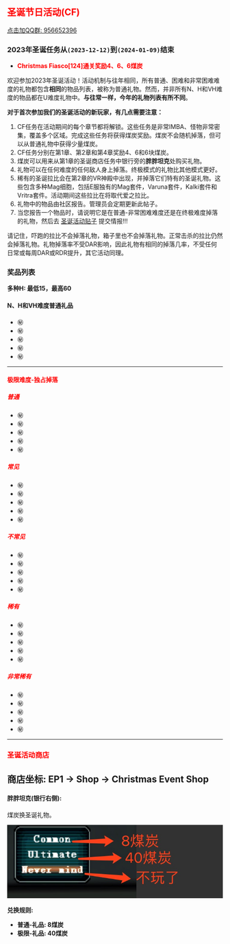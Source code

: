 ## <span style="color:red">圣诞节日活动(CF)</span>

<div>
    <a target="_blank"
       href="//shang.qq.com/wpa/qunwpa?idkey=95996b984b761d905d2d05e0ce765fa9ff720cfa9e6dbcde50fd179cd8867808">点击加QQ群: 956652396</a>
</div>

### 2023年圣诞任务从`(2023-12-12)`到`(2024-01-09)`结束

- <span style="font-weight: bolder;color:red">Christmas Fiasco[124]通关奖励4、6、6煤炭</span>

欢迎参加2023年圣诞活动！活动机制与往年相同，所有普通、困难和非常困难难度的礼物都包含**相同**的物品列表，被称为普通礼物。然而，并非所有N、H和VH难度的物品都在U难度礼物中。**与往常一样，今年的礼物列表有所不同**。

**对于首次参加我们的圣诞活动的新玩家，有几点需要注意：**

1. CF任务在活动期间的每个章节都将解锁。这些任务是非常IMBA、怪物非常密集，覆盖多个区域。完成这些任务将获得煤炭奖励。煤炭不会随机掉落，但可以从普通礼物中获得少量煤炭。
2. CF任务分别在第1章、第2章和第4章奖励4、6和6块煤炭。
3. 煤炭可以用来从第1章的圣诞商店任务中银行旁的**胖胖坦克**处购买礼物。
4. 礼物可以在任何难度的任何敌人身上掉落。终极模式的礼物比其他模式更好。
5. 稀有的圣诞拉比会在第2章的VR神殿中出现，并掉落它们特有的圣诞礼物。这些包含多种Mag细胞，包括E服独有的Mag套件，Varuna套件，Kalki套件和Vritra套件。活动期间这些拉比在将取代爱之拉比。
6. 礼物中的物品由社区报告。管理员会定期更新此帖子。
7. 当您报告一个物品时，请说明它是在普通-非常困难难度还是在终极难度掉落的礼物，然后去 [圣诞活动贴子](https://www.pioneer2.net/community/threads/ephinea-christmas-2023-event-thread.27468/) 提交情报!!!

请记住，吓跑的拉比不会掉落礼物，箱子里也不会掉落礼物。正常击杀的拉比仍然会掉落礼物。礼物掉落率不受DAR影响，因此礼物有相同的掉落几率，不受任何日常或每周DAR或RDR提升，其它活动同理。


### 奖品列表
 


**多种H: 最低15，最高60**

#### N、H和VH难度普通礼品


* ㊙️
* ㊙️
* ㊙️
* ㊙️
* ㊙️


--- 

#### <span style="color:red">极限难度-独占掉落</span>

##### <span style="color:red">普通</span>

* ㊙️
* ㊙️
* ㊙️
* ㊙️
* ㊙️

##### <span style="color:red">常见</span>

* ㊙️
* ㊙️
* ㊙️
* ㊙️
* ㊙️

##### <span style="color:red">不常见</span>

* ㊙️
* ㊙️
* ㊙️
* ㊙️
* ㊙️

##### <span style="color:red">稀有</span> 

* ㊙️
* ㊙️
* ㊙️
* ㊙️
* ㊙️

##### <span style="color:red">非常稀有</span>

* ㊙️
* ㊙️
* ㊙️
* ㊙️
* ㊙️

---

### <span style="color:red">圣诞活动商店</span>
   商店坐标: EP1 -> Shop -> Christmas Event Shop
--- 

#### 胖胖坦克(银行右侧):

   煤炭换圣诞礼物。
   
   ![煤炭兑换菜单](../static/img/coalexchange.png)

**兑换规则:**

- **普通-礼品: 8煤炭**
- **极限-礼品: 40煤炭**

